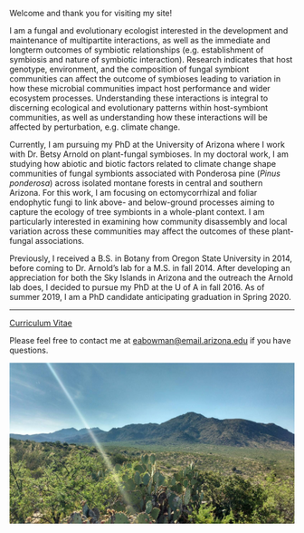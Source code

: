 
Welcome and thank you for visiting my site!

I am a fungal and evolutionary ecologist interested in the development and maintenance of multipartite interactions, as well as the immediate and longterm outcomes of symbiotic relationships (e.g. establishment of symbiosis and nature of symbiotic interaction). Research indicates that host genotype, environment, and the composition of fungal symbiont communities can affect the outcome of symbioses leading to variation in how these microbial communities impact host performance and wider ecosystem processes. Understanding these interactions is integral to discerning ecological and evolutionary patterns within host-symbiont communities, as well as understanding how these interactions will be affected by perturbation, e.g. climate change. 

Currently, I am pursuing my PhD at the University of Arizona where I work with Dr. Betsy Arnold on plant-fungal symbioses. In my doctoral work, I am studying how abiotic and biotic factors related to climate change shape communities of fungal symbionts associated with Ponderosa pine (*Pinus ponderosa*) across isolated montane forests in central and southern Arizona. For this work, I am focusing on ectomycorrhizal and foliar endophytic fungi to link above- and below-ground processes aiming to capture the ecology of tree symbionts in a whole-plant context. I am particularly interested in examining how community disassembly and local variation across these communities may affect the outcomes of these plant-fungal associations. 

Previously, I received a B.S. in Botany from Oregon State University in 2014, before coming to Dr. Arnold’s lab for a M.S. in fall 2014. After developing an appreciation for both the Sky Islands in Arizona and the outreach the Arnold lab does, I decided to pursue my PhD at the U of A in fall 2016. As of summer 2019, I am a PhD candidate anticipating graduation in Spring 2020. 

---

[Curriculum Vitae](/Bowman_CV_2019.pdf)

Please feel free to contact me at <eabowman@email.arizona.edu> if you have questions.

![image](/Photos/Santa_teresa.jpg)
